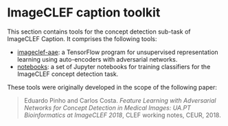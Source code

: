 # ImageCLEF caption toolkit

This section contains tools for the concept detection sub-task of ImageCLEF Caption. It comprises the following tools:

- [imageclef-aae](imageclef-aae): a TensorFlow program for unsupervised representation learning using auto-encoders with adversarial networks.
- [notebooks](notebooks): a set of Jupyter notebooks for training classifiers for the ImageCLEF concept detection task.

These tools were originally developed in the scope of the following paper:

> Eduardo Pinho and Carlos Costa. _Feature Learning with Adversarial Networks for Concept Detection in Medical Images: UA.PT Bioinformatics at ImageCLEF 2018_, CLEF working notes, CEUR, 2018.
